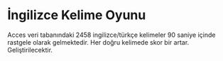 # İngilizce Kelime Oyunu
Acces veri tabanındaki 2458 ingilizce/türkçe kelimeler  90 saniye içinde rastgele olarak gelmektedir.
Her doğru kelimede skor bir artar.
Geliştirilecektir.
